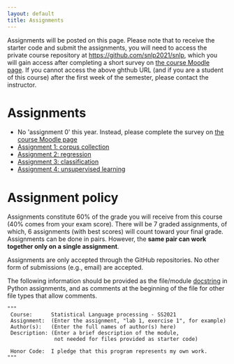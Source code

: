 ```yaml
---
layout: default
title: Assignments
---
```


Assignments will be posted on this page.
Please note that to receive the starter code
and submit the assignments,
you will need to access the private course repository
at <https://github.com/snlp2021/snlp>,
which you will gain access after completing
a short survey 
on [the course Moodle page](https://moodle.zdv.uni-tuebingen.de/course/view.php?id=1645).
If you cannot access the above ghthub URL
(and if you are a student of this course)
after the first week of the semester,
please contact the instructor.

# Assignments

- No 'assignment 0' this year.
    Instead, please complete the survey
    on [the course Moodle page](https://moodle.zdv.uni-tuebingen.de/course/view.php?id=1645)
- [Assignment 1: corpus collection](https://snlp2021.github.io/a1)
- [Assignment 2: regression](https://snlp2021.github.io/a2)
- [Assignment 3: classification](https://snlp2021.github.io/a3)
- [Assignment 4: unsupervised learning](https://snlp2021.github.io/a4)

# Assignment policy

Assignments constitute 60% of the grade you will receive from this
course (40% comes from your exam score).
There will be 7 graded assignments, of which,
6 assignments (with best scores) will count toward your final grade.
Assignments can be done in pairs.
However, the **same pair can work together only on a single assignment**.

Assignments are only accepted through the GitHub repositories.
No other form of submissions (e.g., email) are accepted.

The following information should be provided as the file/module
[docstring](https://www.python.org/dev/peps/pep-0257/)
in Python assignments, and as comments at the beginning of the file
for other file types that allow comments.

~~~{.python}
"""
 Course:      Statistical Language processing - SS2021
 Assignment:  (Enter the assignment, "lab 1, exercise 1", for example)
 Author(s):   (Enter the full names of author(s) here)
 Description: (Enter a brief description of the module,
               not needed for files provided as starter code)
 
 Honor Code:  I pledge that this program represents my own work.
"""
~~~
